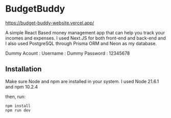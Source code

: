 # BudgetBuddy
https://budget-buddy-website.vercel.app/

A simple React Based money management app that can help you track your incomes and expenses. I used Next.JS for both front-end and back-end and I also used PostgreSQL through Prisma ORM and Neon as my database.

Dummy Acount :
Username : Dummy
Password : 12345678

## Installation
Make sure Node and npm are installed in your system. I used Node 21.6.1 and npm 10.2.4

then, run:
```
npm install
npm run dev
```


